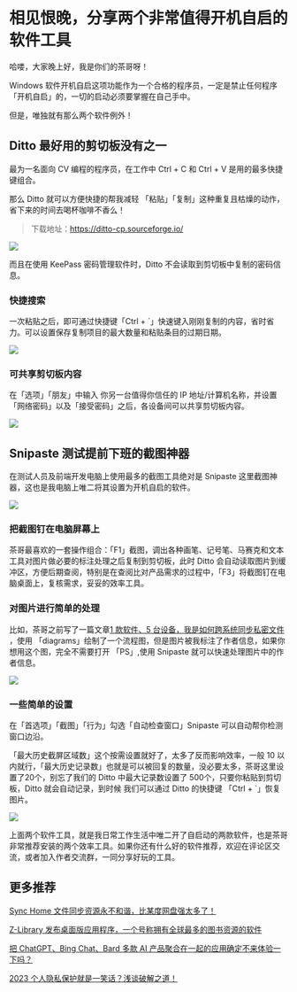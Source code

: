 # 相见恨晚，分享两个非常值得开机自启的软件工具

哈喽，大家晚上好，我是你们的茶哥呀！

Windows 软件开机自启这项功能作为一个合格的程序员，一定是禁止任何程序「开机自启」的，一切的启动必须要掌握在自己手中。

但是，唯独就有那么两个软件例外！

## Ditto 最好用的剪切板没有之一

最为一名面向 CV 编程的程序员，在工作中 Ctrl + C 和 Ctrl + V 是用的最多快捷键组合。

那么 Ditto 就可以方便快捷的帮我减轻 「粘贴」「复制」这种重复且枯燥的动作，省下来的时间去喝杯咖啡不香么！

> 下载地址：https://ditto-cp.sourceforge.io/

![](https://hediancha-1312143060.cos.ap-shanghai.myqcloud.com/202306252217844.png)

而且在使用 KeePass 密码管理软件时，Ditto 不会读取到剪切板中复制的密码信息。

### 快捷搜索

一次粘贴之后，即可通过快捷键「Ctrl + `」快速键入刚刚复制的内容，省时省力。可以设置保存复制项目的最大数量和粘贴条目的过期日期。

![](https://hediancha-1312143060.cos.ap-shanghai.myqcloud.com/202306252217228.png)

### 可共享剪切板内容

在「选项」「朋友」中输入 你另一台值得你信任的 IP 地址/计算机名称，并设置「网络密码」以及「接受密码」之后，各设备间可以共享剪切板内容。

![](https://hediancha-1312143060.cos.ap-shanghai.myqcloud.com/202306252217457.png)

## Snipaste 测试提前下班的截图神器

在测试人员及前端开发电脑上使用最多的截图工具绝对是 Snipaste 这里截图神器，这也是我电脑上唯二将其设置为开机自启的软件。

![](https://hediancha-1312143060.cos.ap-shanghai.myqcloud.com/202306252217773.png)

### 把截图钉在电脑屏幕上

茶哥最喜欢的一套操作组合：「F1」截图，调出各种画笔、记号笔、马赛克和文本工具对图片做必要的标注处理之后复制到剪切板，此时 Ditto 会自动读取图片到缓冲区，方便后期查阅，特别是在查阅比对产品需求的过程中，「F3」将截图钉在电脑桌面上，复核需求，妥妥的效率工具。

### 对图片进行简单的处理

比如，茶哥之前写了一篇文章[1 款软件、5 台设备，我是如何跨系统同步私密文件 ](https://mp.weixin.qq.com/s?__biz=MzI3NzcwOTY4MQ==&mid=2247484980&idx=1&sn=ed57ed2e1d19db5f81fc711efc446131&chksm=eb63502adc14d93c4b477c621bddac87473a6354ab505501b3965bdc0b96d442d0e5543c50a9&token=1733546670&lang=zh_CN#rd)，使用 「diagrams」绘制了一个流程图，但是图片被我标注了作者信息，如果你想用这个图，完全不需要打开 「PS」,使用 Snipaste 就可以快速处理图片中的作者信息。

![](https://hediancha-1312143060.cos.ap-shanghai.myqcloud.com/202306252217045.png)

### 一些简单的设置

在「首选项」「截图」「行为」勾选「自动检查窗口」Snipaste 可以自动帮你检测窗口边沿。

「最大历史截屏区域数」这个按需设置就好了，太多了反而影响效率，一般 10 以内就行，「最大历史记录数」也就是可以被回复的数量，没必要太多，茶哥这里设置了20个，别忘了我们的 Ditto 中最大记录数设置了 500个，只要你粘贴到剪切板，Ditto 就会自动记录，到时候 我们可以通过 Ditto 的快捷键 「Ctrl + `」恢复图片。

![](https://hediancha-1312143060.cos.ap-shanghai.myqcloud.com/202306252217725.png)



上面两个软件工具，就是我日常工作生活中唯二开了自启动的两款软件，也是茶哥非常推荐安装的两个效率工具。如果你还有什么好的软件推荐，欢迎在评论区交流，或者加入作者交流群，一同分享好玩的工具。

## 更多推荐

[Sync Home 文件同步资源永不和谐，比某度网盘强太多了！](http://mp.weixin.qq.com/s?__biz=MzI3NzcwOTY4MQ==&mid=2247485063&idx=1&sn=ba938343ede9122688e6bf13bb6e8921&chksm=eb635099dc14d98f7535a9970ed0e95b8fd97e37a8e843a55063c5e0bf49da71123121671b4b#rd)

[Z-Library 发布桌面版应用程序，一个号称拥有全球最多的图书资源的软件](http://mp.weixin.qq.com/s?__biz=MzI3NzcwOTY4MQ==&mid=2247485028&idx=1&sn=a34a952950b6ebd81ecf11b7ce289cc4&chksm=eb63507adc14d96ca16a1594e6ca41001f1361b220d54ee16b36e86f8896bdccb7e4f4a610ed#rd)

[把 ChatGPT、Bing Chat、Bard 多款 AI 产品聚合在一起的应用确定不来体验一下吗？](http://mp.weixin.qq.com/s?__biz=MzI3NzcwOTY4MQ==&mid=2247485022&idx=1&sn=6132828670124f1bcf18583e37a3f804&chksm=eb635040dc14d9563a7a81d06fd2e5288eec74178faa76db80109f238e9e2846a7654d17309d#rd)

[2023 个人隐私保护就是一笑话？浅谈破解之道！](http://mp.weixin.qq.com/s?__biz=MzI3NzcwOTY4MQ==&mid=2247485077&idx=1&sn=6b65749d6bf38b02da4e7c08b9a30a30&chksm=eb63508bdc14d99da6e92b9e92cf6430968c378c42a8274e002025fc47110b335bc70a19e12c#rd)
